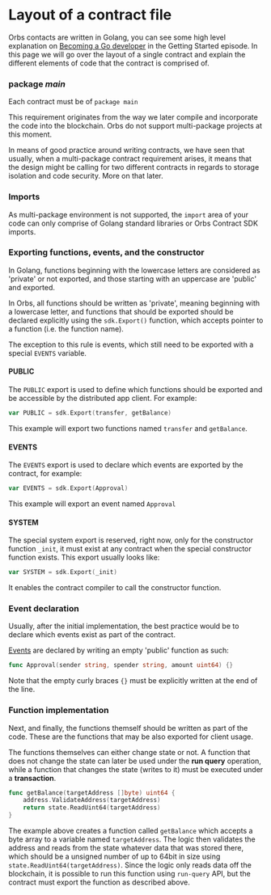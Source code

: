 # Layout of a contract file

Orbs contacts are written in Golang, you can see some high level explanation on [Becoming a Go developer](https://orbs.gitbook.io/contract-sdk/~/edit/drafts/-LVnlbSBlfPGStLbU5Xx/getting-started/untitled) in the Getting Started episode. In this page we will go over the layout of a single contract and explain the different elements of code that the contract is comprised of.

### package _main_

Each contract must be of `package main`

This requirement originates from the way we later compile and incorporate the code into the blockchain. Orbs do not support multi-package projects at this moment.

In means of good practice around writing contracts, we have seen that usually, when a multi-package contract requirement arises, it means that the design might be calling for two different contracts in regards to storage isolation and code security. More on that later.

### Imports

As multi-package environment is not supported, the `import` area of your code can only comprise of Golang standard libraries or Orbs Contract SDK imports.  

### Exporting functions, events, and the constructor

In Golang, functions beginning with the lowercase letters are considered as 'private' or not exported, and those starting with an uppercase are 'public' and exported.

In Orbs, all functions should be written as 'private', meaning beginning with a lowercase letter, and functions that should be 
exported should be declared explicitly using the `sdk.Export()` function, which accepts pointer to a function (i.e. the function name).

The exception to this rule is events, which still need to be exported with a special `EVENTS` variable.

#### PUBLIC

The `PUBLIC` export is used to define which functions should be exported and be accessible by the distributed app client. For example:

```go
var PUBLIC = sdk.Export(transfer, getBalance)
```

This example will export two functions named `transfer` and `getBalance`.

#### EVENTS

The `EVENTS` export is used to declare which events are exported by the contract, for example:

```go
var EVENTS = sdk.Export(Approval)
```

This example will export an event named `Approval`

#### SYSTEM

The special system export is reserved, right now, only for the constructor function `_init`, 
it must exist at any contract when the special constructor function exists. This export usually looks like:

```go
var SYSTEM = sdk.Export(_init)
```

It enables the contract compiler to call the constructor function.

### Event declaration

Usually, after the initial implementation, the best practice would be to declare which events exist as part of the contract.

[Events](https://orbs.gitbook.io/contract-sdk/~/edit/drafts/-LVnlbSBlfPGStLbU5Xx/orbs-contracts/events) are declared by writing an empty 'public' function as such:

```go
func Approval(sender string, spender string, amount uint64) {}
```

Note that the empty curly braces `{}` must be explicitly written at the end of the line.

### Function implementation

Next, and finally, the functions themself should be written as part of the code. These are the functions that may be also exported for client usage.

The functions themselves can either change state or not. A function that does not change the state can later be used under the **run query** operation, while a function that changes the state (writes to it) must be executed under a **transaction**.

```go
func getBalance(targetAddress []byte) uint64 {
	address.ValidateAddress(targetAddress)
	return state.ReadUint64(targetAddress)
}
```

The example above creates a function called `getBalance` which accepts a byte array to a variable named `targetAddress`. 
The logic then validates the address and reads from the state whatever data that was stored there, which should be a unsigned
number of up to 64bit in size using `state.ReadUint64(targetAddress)`. 
Since the logic only reads data off the blockchain, it is possible to run this function using `run-query` API, but the contract 
must export the function as described above. 



